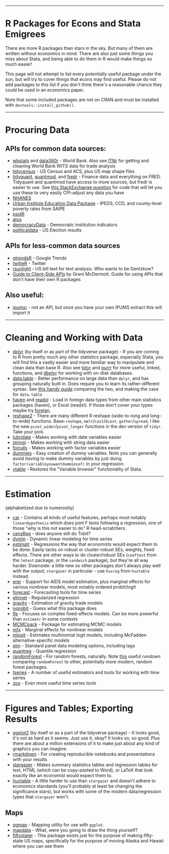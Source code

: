 ----
# R Packages for Econs and Stata Emigrees

There are more R packages than stars in the sky. But many of them are written without economics in mind. There are also just some things you miss about Stata, and being able to do them in R would make things so much easier!

This page will not attempt to list every potentially useful package under the sun, but will try to cover things that econs may find useful. Please do not add packages to this list if you don't think there's a reasonable chance they could be used in an economics paper.

Note that some included packages are not on CRAN and must be installed with `devtools::install_github()`.

----
# Procuring Data

## APIs for common data sources:
* [wbstats](https://cran.r-project.org/web/packages/wbstats/wbstats.pdf) and [data360r](https://tcdata360.worldbank.org/tools/data360r) - World Bank. Also see [ITNr](https://github.com/MatthewSmith430/ITNr) for getting and cleaning World Bank WITS data for trade analysis
* [tidycensus](https://cran.r-project.org/web/packages/tidycensus/tidycensus.pdf) - US Census and ACS, plus US map shape files
* [tidyquant](https://cran.r-project.org/web/packages/tidyquant/index.html), [quantmod](https://cran.r-project.org/web/packages/quantmod/index.html), and [fredr](https://cran.r-project.org/web/packages/fredr/vignettes/fredr.html) - Finance data and everything on FRED. Tidyquant and quantmod have access to more sources, but fredr is easier to use. See [this StackExchange question](https://stackoverflow.com/questions/12590180/inflation-adjusted-prices-package) for code that will let you use these to very easily CPI-adjust any data you have
* [NHANES](https://cran.r-project.org/web/packages/NHANES/NHANES.pdf)
* [Urban Institute Education Data Package](https://github.com/UrbanInstitute/education-data-package-r) - IPEDS, CCD, and county-level poverty rates from SAIPE
* [psidR](https://cran.r-project.org/web/packages/psidR/psidR.pdf)
* [atus](https://cran.r-project.org/web/packages/atus/atus.pdf)
* [democracyData](https://xmarquez.github.io/democracyData/index.html) - Democratic institution indicators
* [politicaldata](https://cran.r-project.org/web/packages/politicaldata/politicaldata.pdf) - US Election results

## APIs for less-common data sources
* [gtrendsR](https://cran.r-project.org/web/packages/gtrendsR/gtrendsR.pdf) - Google Trends
* [twitteR](https://cran.r-project.org/web/packages/twitteR/index.html) - Twitter
* [rsunlight](https://cran.r-project.org/web/packages/rsunlight/rsunlight.pdf) - US bill text for text analysis. Who wants to be Gentzkow?
* [Guide to Client-Side APIs](https://raw.githack.com/uo-ec607/lectures/master/07-web-apis/07-web-apis.html) by Grant McDermott. Guide for using APIs that don't have their own R packages

## Also useful:
* [ipumsr](https://cran.r-project.org/web/packages/ipumsr/vignettes/ipums.html) - not an API, but once you have your own IPUMS extract this will import it

----
# Cleaning and Working with Data

* [dplyr](https://dplyr.tidyverse.org/) (by itself or as part of the tidyverse package) - If you are coming to R from pretty much any other statistics package, especially Stata, you will find this a vastly easier and more familiar way to manipulate and clean data than base R. Also see [tidyr](https://www.rdocumentation.org/packages/tidyr/versions/0.8.3) and [purrr](https://cran.r-project.org/web/packages/purrr/purrr.pdf) for more useful, linked, functions, and [dbplyr](https://cran.r-project.org/web/packages/dbplyr/index.html) for working with on-disk databases.
* [data.table](https://cran.r-project.org/web/packages/data.table/index.html) - Better performance on large data than `dplyr`, and has grouping naturally built in. Does require you to learn its rather-different syntax. See [this handy guide](https://atrebas.github.io/post/2019-03-03-datatable-dplyr/) comparing the two, and making the case for `data.table`
* [haven](https://cran.r-project.org/web/packages/haven/index.html) and [readxl](https://cran.r-project.org/web/packages/readxl/index.html) - Load in foreign data types from other main statistics packages (haven), or Excel (readxl). If those don't cover your types maybe try [foreign](https://cran.r-project.org/web/packages/foreign/foreign.pdf).
* [reshape2](https://cran.r-project.org/web/packages/reshape2/reshape2.pdf) - There are many different R reshape (wide-to-long and long-to-wide) functions. Base-`reshape`, `melt`/`cast`/`dcast`, `gather`/`spread`, I like the new `pivot_wider`/`pivot_longer` functions in the dev version of `tidyr`. Take your pick.
* [lubridate](https://cran.r-project.org/web/packages/lubridate/index.html) - Makes working with date variables easier
* [stringr](https://stringr.tidyverse.org/) - Makes working with string data easier
* [forcats](https://forcats.tidyverse.org/) - Makes working with factor variables easier
* [dummies](https://cran.r-project.org/web/packages/dummies/) - Easy creation of dummy variables. Note you can generally avoid *having* to make dummy variables by just doing `factor(variableyouwantdummiesof)` in your regression.
* [vtable](https://cran.r-project.org/package=vtable) - Restores the "Variable browser" functionality of Stata.

----
# Estimation

(alphabetized due to numerosity)

* [car](https://cran.r-project.org/web/packages/car/index.html) - Contains all kinds of useful features, perhaps most notably `linearHypothesis` which does joint F tests following a regression, one of those "why is this not easier to do" R head-scratchers.
* [censReg](https://cran.r-project.org/web/packages/censReg/index.html) - does anyone still do Tobit? 
* [dynlm](https://cran.r-project.org/web/packages/dynlm/dynlm.pdf) - Dynamic linear modeling for time series
* [estimatr](https://cran.r-project.org/web/packages/estimatr/estimatr.pdf) - Regressions the way that economists would expect them to be done. Easily tacks on robust or cluster-robust SEs, weights, fixed effects. There are other ways to do cluster/robust SEs (`coeftest` from the `lmtest` package, or the `sandwich` package), but they're all way harder. Downside: a little new so other packages don't always play well with the output; `stargazer` in particular - use `huxreg` from `huxtable` instead.
* [erer](https://cran.r-project.org/package=erer) - Support for AIDS model estimation, plus marginal effects for various nonlinear models, most notably ordered probit/logit
* [forecast](https://cran.r-project.org/web/packages/forecast/index.html) - Forecasting tools for time series
* [glmnet](https://cran.r-project.org/web/packages/glmnet/glmnet.pdf) - Regularized regression
* [gravity](https://cran.r-project.org/web/packages/gravity/index.html) - Estimation of gravity trade models
* [ivprobit](https://cran.r-project.org/web/packages/ivprobit/index.html) - Guess what this package does
* [lfe](https://cran.r-project.org/web/packages/lfe/lfe.pdf) - Focuses on complex fixed-effects models. Can be more powerful than `estimatr` in some contexts
* [MCMCpack](https://cran.r-project.org/package=MCMCpack) - Package for estimating MCMC models
* [mfx](https://cran.r-project.org/web/packages/mfx/vignettes/mfxarticle.pdf) - Marginal effects for nonlinear models
* [mlogit](https://cran.r-project.org/web/packages/mlogit/index.html) - Estimates multinomial logit models, including McFadden alternative-specific models
* [plm](https://cran.r-project.org/web/packages/plm/plm.pdf) - Standard panel data modeling options, including lags
* [quantreg](https://cran.r-project.org/web/packages/quantreg/index.html) - Quantile regression
* [randomForest](https://www.rdocumentation.org/packages/randomForest/versions/4.6-14) - For random forests, naturally. Note [this](http://philipppro.github.io/More_complete_list/) useful rundown comparing `randomForest` to other, potentially more modern, random forest packages.
* [tseries](https://cran.r-project.org/web/packages/tseries/index.html) - A number of useful estimators and tools for working with time series
* [zoo](https://cran.r-project.org/web/packages/zoo/index.html) - Even more useful time series tools

----
# Figures and Tables; Exporting Results

* [ggplot2](https://ggplot2.tidyverse.org/) (by itself or as a part of the tidyverse package) - It looks good, it's not as hard as it seems. Just use it, okay? It looks so, so good. Plus there are about a million extensions of it to make just about any kind of graphics you can imagine. 
* [rmarkdown](https://cran.r-project.org/web/packages/rmarkdown/index.html) - For creating reproducible notebooks and presentations with your results
* [stargazer](https://cran.r-project.org/web/packages/stargazer/stargazer.pdf) - Makes summary statistics tables and regression tables for text, HTML (which can be copy-pasted to Word), or LaTeX that look exactly like an economist would expect them to. 
* [huxtable](https://cran.r-project.org/web/packages/huxtable/index.html) - A little harder to use than `stargazer` and doesn't adhere to economics standards (you'll probably at least be changing the significance stars), but works with some of the modern data/regression types that `stargazer` won't.

## Maps
* [ggmap](https://cran.r-project.org/web/packages/ggmap/ggmap.pdf) - Mapping utility for use with `ggplot`.
* [mapdata](https://www.rdocumentation.org/packages/mapdata/versions/2.3.0) - What, were you going to draw the thing yourself?
* [fiftystater](https://github.com/cran/fiftystater) - This package exists just for the purpose of making fifty-state US maps, specifically for the purpose of moving Alaska and Hawaii where you can see them

